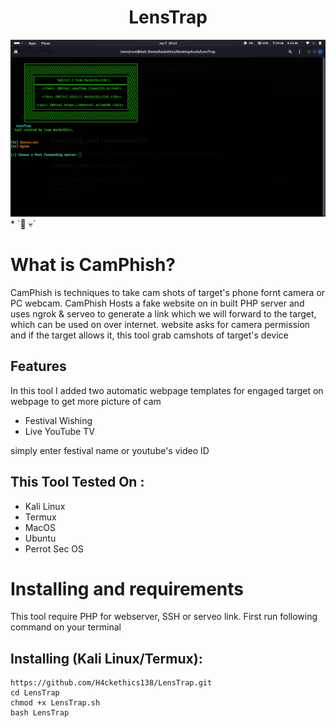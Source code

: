 <h1 align="center">LensTrap<br>
</h1>
<img src="https://github.com/H4ckethics138/LensTrap/blob/main/Screenshot%20From%202025-01-07%2020-15-20.png" alt="Paris" class="center">
* `📱 💀`<br />

# What is CamPhish?
<p>CamPhish is techniques to take cam shots of target's phone fornt camera or PC webcam. CamPhish Hosts a fake website on in built PHP server and uses ngrok & serveo to generate a link which we will forward to the target, which can be used on over internet. website asks for camera permission and if the target allows it, this tool grab camshots of target's device</p>

## Features
<p>In this tool I added two automatic webpage templates for engaged target on webpage to get more picture of cam</p>
<ul>
  <li>Festival Wishing</li>
  <li>Live YouTube TV</li>
</ul>
<p>simply enter festival name or youtube's video ID</p>

## This Tool Tested On :
<ul>
  <li>Kali Linux</li>
  <li>Termux</li>
  <li>MacOS</li>
  <li>Ubuntu</li>
  <li>Perrot Sec OS</li>
</ul>

# Installing and requirements
<p>This tool require PHP for webserver, SSH or serveo link. First run following command on your terminal</p>



## Installing (Kali Linux/Termux):

```
https://github.com/H4ckethics138/LensTrap.git
cd LensTrap
chmod +x LensTrap.sh
bash LensTrap
```




















